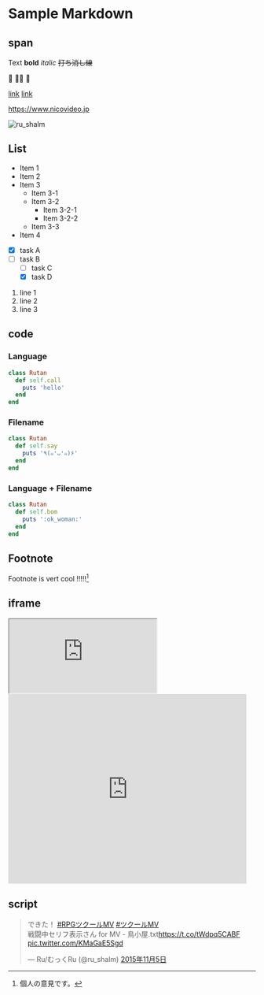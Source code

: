# Sample Markdown

## span

Text **bold** _italic_ ~~打ち消し線~~

:tada: :ok_woman: :tada:

[link](https://github.com)
[link](https://github.com, '- GitHub -')

https://www.nicovideo.jp

![ru_shalm](http://toripota.com/img/ru_shalm.png)

## List
- Item 1
- Item 2
- Item 3
    - Item 3-1
    - Item 3-2
        - Item 3-2-1
        - Item 3-2-2
    - Item 3-3
- Item 4
- [x] task A
- [ ] task B
    - [ ] task C
    - [x] task D

1. line 1
2. line 2
3. line 3

## code
### Language

```ruby
class Rutan
  def self.call
    puts 'hello'
  end
end
```

### Filename

```rutan.rb
class Rutan
  def self.say
    puts '٩(๑❛ᴗ❛๑)۶'
  end
end
```

### Language + Filename

```ruby:rutan.rb
class Rutan
  def self.bom
    puts ':ok_woman:'
  end
end
```

## Footnote

Footnote is vert cool !!!!![^1]

[^1]: 個人の意見です。

## iframe

<iframe src="http://rutan.info"></iframe>

<iframe allowfullscreen="allowfullscreen" frameborder="0" scrolling="no" src="http://3d.nicovideo.jp/externals/embedded?id=td18400" style="width: 485px; height: 385px;"><a href="http://3d.nicovideo.jp/works/td18400">箱立体ちゃん</a></iframe>

## script

<script>alert(1)</script>

<script src="http://rutan.info/test.js"></script>

<blockquote class="twitter-tweet" data-lang="ja"><p lang="ja" dir="ltr">できた！ <a href="https://twitter.com/hashtag/RPG%E3%83%84%E3%82%AF%E3%83%BC%E3%83%ABMV?src=hash">#RPGツクールMV</a> <a href="https://twitter.com/hashtag/%E3%83%84%E3%82%AF%E3%83%BC%E3%83%ABMV?src=hash">#ツクールMV</a><br> 戦闘中セリフ表示さん for MV - 鳥小屋.txt<a href="https://t.co/tWdpq5CABF">https://t.co/tWdpq5CABF</a> <a href="https://t.co/KMaGaE5Sgd">pic.twitter.com/KMaGaE5Sgd</a></p>&mdash; Ru/むっくRu (@ru_shalm) <a href="https://twitter.com/ru_shalm/status/662238444723109888">2015年11月5日</a></blockquote>
<script async src="https://platform.twitter.com/widgets.js" charset="utf-8"></script>
